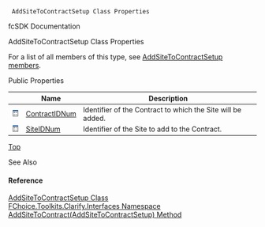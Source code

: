 ﻿     AddSiteToContractSetup Class Properties                                                   

fcSDK Documentation

AddSiteToContractSetup Class Properties

For a list of all members of this type, see [AddSiteToContractSetup members](FChoice.Toolkits.Clarify~FChoice.Toolkits.Clarify.Interfaces.AddSiteToContractSetup_members.md).

Public Properties

|   | Name | Description |
| --- | --- | --- |
| ![Public Property](dotnetimages/publicProperty.png) | [ContractIDNum](FChoice.Toolkits.Clarify~FChoice.Toolkits.Clarify.Interfaces.AddSiteToContractSetup~ContractIDNum.md) | Identifier of the Contract to which the Site will be added.   |
| ![Public Property](dotnetimages/publicProperty.png) | [SiteIDNum](FChoice.Toolkits.Clarify~FChoice.Toolkits.Clarify.Interfaces.AddSiteToContractSetup~SiteIDNum.md) | Identifier of the Site to add to the Contract.   |

[Top](#top)

See Also

#### Reference

[AddSiteToContractSetup Class](FChoice.Toolkits.Clarify~FChoice.Toolkits.Clarify.Interfaces.AddSiteToContractSetup.md)  
[FChoice.Toolkits.Clarify.Interfaces Namespace](FChoice.Toolkits.Clarify~FChoice.Toolkits.Clarify.Interfaces_namespace.md)  
[AddSiteToContract(AddSiteToContractSetup) Method](FChoice.Toolkits.Clarify~FChoice.Toolkits.Clarify.Interfaces.InterfacesToolkit~AddSiteToContract(AddSiteToContractSetup).md)